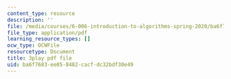 ```yaml
---
content_type: resource
description: ''
file: /media/courses/6-006-introduction-to-algorithms-spring-2020/ba6f7683ee058482cacfdc32bdf30e49_oFVYVzlvk9c.pdf
file_type: application/pdf
learning_resource_types: []
ocw_type: OCWFile
resourcetype: Document
title: 3play pdf file
uid: ba6f7683-ee05-8482-cacf-dc32bdf30e49
---
```

